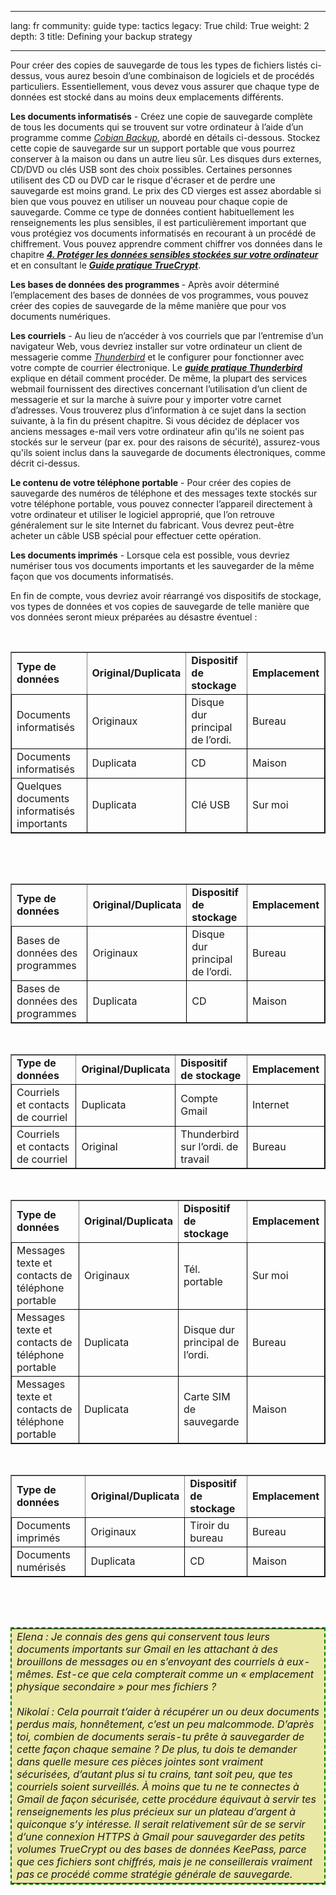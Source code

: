 

---

lang: fr
community: guide
type: tactics
legacy: True
child: True
weight: 2
depth: 3
title: Defining your backup strategy

---

<p>Pour créer des copies de sauvegarde de tous les types de fichiers listés ci-dessus, vous aurez besoin d’une combinaison de logiciels et de procédés particuliers. Essentiellement, vous devez vous assurer que chaque type de données est stocké dans au moins deux emplacements différents.</p>

<p><b>Les documents informatisés</b> - Créez une copie de sauvegarde complète de tous les documents qui se trouvent sur votre ordinateur à l’aide d’un programme comme <a href="glossaire#Cobian" title="Cobian"><i>Cobian Backup</i></a>, abordé en détails ci-dessous. Stockez cette copie de sauvegarde sur un support portable que vous pourrez conserver à la maison ou dans un autre lieu sûr. Les disques durs externes, CD/DVD ou clés USB sont des choix possibles. Certaines personnes utilisent des CD ou DVD car le risque d'écraser et de perdre une sauvegarde est moins grand. Le prix des CD vierges est assez abordable si bien que vous pouvez en utiliser un nouveau pour chaque copie de sauvegarde. Comme ce type de données contient habituellement les renseignements les plus sensibles, il est particulièrement important que vous protégiez vos documents informatisés en recourant à un procédé de chiffrement. Vous pouvez apprendre comment chiffrer vos données dans le chapitre <a href="chapter-4" title="Chapitre 4"><i><b>4. Protéger les données sensibles stockées sur votre ordinateur</b></i></a> et en consultant le <a href="truecrypt_principale" title="Guide pratique TrueCrypt"><i><b>Guide pratique TrueCrypt</b></i></a>.</p>

<p><b>Les bases de données des programmes </b> - Après avoir déterminé l’emplacement des bases de données de vos programmes, vous pouvez créer des copies de sauvegarde de la même manière que pour vos documents numériques.</p>

<p><b>Les courriels</b> - Au lieu de n’accéder à vos courriels que par l’entremise d’un navigateur Web, vous devriez installer sur votre ordinateur un client de messagerie comme <a href="glossaire#Thunderbird" title="Thunderbird"><i>Thunderbird</i></a> et le configurer pour fonctionner avec votre compte de courrier électronique. Le <a href="https://securityinabox.org/fr/thunderbird_principale"> <i><b>guide pratique Thunderbird</b></i></a> explique en détail comment procéder. De même, la plupart des services webmail fournissent des directives concernant l’utilisation d’un client de messagerie et sur la marche à suivre pour y importer votre carnet d’adresses. Vous trouverez plus d’information à ce sujet dans la section suivante, à la fin du présent chapitre. Si vous décidez de déplacer vos anciens messages e-mail vers votre ordinateur afin qu'ils ne soient pas stockés sur le serveur (par ex. pour des raisons de sécurité), assurez-vous qu'ils soient inclus dans la sauvegarde de documents électroniques, comme décrit ci-dessus.</p>

<p><b>Le contenu de votre téléphone portable</b> - Pour créer des copies de sauvegarde des numéros de téléphone et des messages texte stockés sur votre téléphone portable, vous pouvez connecter l’appareil directement à votre ordinateur et utiliser le logiciel approprié, que l’on retrouve généralement sur le site Internet du fabricant. Vous devrez peut-être acheter un câble USB spécial pour effectuer cette opération.</p>

<p><b>Les documents imprimés</b> - Lorsque cela est possible, vous devriez numériser tous vos documents importants et les sauvegarder de la même façon que vos documents informatisés.</p>

<p>En fin de compte, vous devriez avoir réarrangé vos dispositifs de stockage, vos types de données et vos copies de sauvegarde de telle manière que vos données seront mieux préparées au désastre éventuel&nbsp;:</p>

<p>&nbsp;</p>

<table border="1" width="100%">
	<tbody>
		<tr>
			<td style="width: 37%;"><b>Type de données</b></td>
			<td style="width: 20%;"><b>Original/Duplicata</b></td>
			<td style="width: 27%;"><b>Dispositif de stockage</b></td>
			<td><b>Emplacement</b></td>
		</tr>
		<tr>
			<td style="border: 1px solid #000000">Documents informatisés</td>
			<td style="border: 1px solid #000000">Originaux</td>
			<td style="border: 1px solid #000000">Disque dur principal de l’ordi.</td>
			<td style="border: 1px solid #000000">Bureau</td>
		</tr>
		<tr>
			<td style="border: 1px solid #000000">Documents informatisés</td>
			<td style="border: 1px solid #000000">Duplicata</td>
			<td style="border: 1px solid #000000">CD</td>
			<td style="border: 1px solid #000000">Maison</td>
		</tr>
		<tr>
			<td style="border: 1px solid #000000">Quelques documents informatisés importants</td>
			<td style="border: 1px solid #000000">Duplicata</td>
			<td style="border: 1px solid #000000">Clé USB</td>
			<td style="border: 1px solid #000000">Sur moi</td>
		</tr>
	</tbody>
</table>

<p>&nbsp;</p>

<p>&nbsp;</p>

<table border="1" width="100%">
	<tbody>
		<tr>
			<td style="width: 37%;"><b>Type de données</b></td>
			<td style="width: 20%;"><b>Original/Duplicata</b></td>
			<td style="width: 27%;"><b>Dispositif de stockage</b></td>
			<td><b>Emplacement</b></td>
		</tr>
		<tr>
			<td style="border: 1px solid #000000">Bases de données des programmes</td>
			<td style="border: 1px solid #000000">Originaux</td>
			<td style="border: 1px solid #000000">Disque dur principal de l’ordi.</td>
			<td style="border: 1px solid #000000">Bureau</td>
		</tr>
		<tr>
			<td style="border: 1px solid #000000">Bases de données des programmes</td>
			<td style="border: 1px solid #000000">Duplicata</td>
			<td style="border: 1px solid #000000">CD</td>
			<td style="border: 1px solid #000000">Maison</td>
		</tr>
	</tbody>
</table>

<p>&nbsp;</p>

<table border="1" width="100%">
	<tbody>
		<tr>
			<td style="width: 37%;"><b>Type de données</b></td>
			<td style="width: 20%;"><b>Original/Duplicata</b></td>
			<td style="width: 27%;"><b>Dispositif de stockage</b></td>
			<td><b>Emplacement</b></td>
		</tr>
		<tr>
			<td style="border: 1px solid #000000">Courriels et contacts de courriel</td>
			<td style="border: 1px solid #000000">Duplicata</td>
			<td style="border: 1px solid #000000">Compte Gmail</td>
			<td style="border: 1px solid #000000">Internet</td>
		</tr>
		<tr>
			<td style="border: 1px solid #000000">Courriels et contacts de courriel</td>
			<td style="border: 1px solid #000000">Original</td>
			<td style="border: 1px solid #000000">Thunderbird sur l’ordi. de travail</td>
			<td style="border: 1px solid #000000">Bureau</td>
		</tr>
	</tbody>
</table>

<p>&nbsp;</p>

<table border="1" width="100%">
	<tbody>
		<tr>
			<td style="width: 37%;"><b>Type de données</b></td>
			<td style="width: 20%;"><b>Original/Duplicata</b></td>
			<td style="width: 27%;"><b>Dispositif de stockage</b></td>
			<td><b>Emplacement</b></td>
		</tr>
		<tr>
			<td style="border: 1px solid #000000">Messages texte et contacts de téléphone portable</td>
			<td style="border: 1px solid #000000">Originaux</td>
			<td style="border: 1px solid #000000">Tél. portable</td>
			<td style="border: 1px solid #000000">Sur moi</td>
		</tr>
		<tr>
			<td style="border: 1px solid #000000">Messages texte et contacts de téléphone portable</td>
			<td style="border: 1px solid #000000">Duplicata</td>
			<td style="border: 1px solid #000000">Disque dur principal de l’ordi.</td>
			<td style="border: 1px solid #000000">Bureau</td>
		</tr>
		<tr>
			<td style="border: 1px solid #000000">Messages texte et contacts de téléphone portable</td>
			<td style="border: 1px solid #000000">Duplicata</td>
			<td style="border: 1px solid #000000">Carte SIM de sauvegarde</td>
			<td style="border: 1px solid #000000">Maison</td>
		</tr>
	</tbody>
</table>

<p>&nbsp;</p>

<table border="1" width="100%">
	<tbody>
		<tr>
			<td style="width: 37%;"><b>Type de données</b></td>
			<td style="width: 20%;"><b>Original/Duplicata</b></td>
			<td style="width: 27%;"><b>Dispositif de stockage</b></td>
			<td><b>Emplacement</b></td>
		</tr>
		<tr>
			<td style="border: 1px solid #000000">Documents imprimés</td>
			<td style="border: 1px solid #000000">Originaux</td>
			<td style="border: 1px solid #000000">Tiroir du bureau</td>
			<td style="border: 1px solid #000000">Bureau</td>
		</tr>
		<tr>
			<td style="border: 1px solid #000000">Documents numérisés</td>
			<td style="border: 1px solid #000000">Duplicata</td>
			<td style="border: 1px solid #000000">CD</td>
			<td style="border: 1px solid #000000">Maison</td>
		</tr>
	</tbody>
</table>

<p>&nbsp;</p>

<p>&nbsp;</p>

<table cellpadding="5" cellspacing="0" style="border: 2pt dashed #008000; background-color: #e9e8a4">
	<tbody>
		<tr>
			<td><i>Elena&nbsp;: Je connais des gens qui conservent tous leurs documents importants sur Gmail en les attachant à des brouillons de messages ou en s’envoyant des courriels à eux-mêmes. Est-ce que cela compterait comme un «&nbsp;emplacement physique secondaire&nbsp;» pour mes fichiers&nbsp;? </i><br />
			<br />
			<i>Nikolai&nbsp;: Cela pourrait t’aider à récupérer un ou deux documents perdus mais, honnêtement, c’est un peu malcommode. D’après toi, combien de documents serais-tu prête à sauvegarder de cette façon chaque semaine&nbsp;? De plus, tu dois te demander dans quelle mesure ces pièces jointes sont vraiment sécurisées, d’autant plus si tu crains, tant soit peu, que tes courriels soient surveillés. À moins que tu ne te connectes à Gmail de façon sécurisée, cette procédure équivaut à servir tes renseignements les plus précieux sur un plateau d’argent à quiconque s’y intéresse. Il serait relativement sûr de se servir d’une connexion HTTPS à Gmail pour sauvegarder des petits volumes TrueCrypt ou des bases de données KeePass, parce que ces fichiers sont chiffrés, mais je ne conseillerais vraiment pas ce procédé comme stratégie générale de sauvegarde.</i></td>
		</tr>
	</tbody>
</table>


